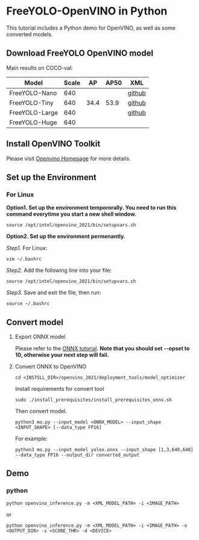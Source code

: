 # FreeYOLO-OpenVINO in Python

This tutorial includes a Python demo for OpenVINO, as well as some converted models.

## Download FreeYOLO OpenVINO model
Main results on COCO-val:

| Model          |  Scale  |    AP    |    AP50    |  XML  |
|----------------|---------|----------|------------|----------|
| FreeYOLO-Nano  |  640    |      |        | [github](https://github.com/yjh0410/FreeYOLO/releases/download/weight/yolo_free_nano_openvino.zip) |
| FreeYOLO-Tiny  |  640    |   34.4   |   53.9     | [github](https://github.com/yjh0410/FreeYOLO/releases/download/weight/yolo_free_tiny_openvino.zip) |
| FreeYOLO-Large |  640    |      |        | [github](https://github.com/yjh0410/FreeYOLO/releases/download/weight/yolo_free_large_openvino.zip) |
| FreeYOLO-Huge  |  640    |      |        |  |

## Install OpenVINO Toolkit

Please visit [Openvino Homepage](https://docs.openvinotoolkit.org/latest/get_started_guides.html) for more details.

## Set up the Environment

### For Linux

**Option1. Set up the environment tempororally. You need to run this command everytime you start a new shell window.**

```shell
source /opt/intel/openvino_2021/bin/setupvars.sh
```

**Option2. Set up the environment permenantly.**

*Step1.* For Linux:
```shell
vim ~/.bashrc
```

*Step2.* Add the following line into your file:

```shell
source /opt/intel/openvino_2021/bin/setupvars.sh
```

*Step3.* Save and exit the file, then run:

```shell
source ~/.bashrc
```


## Convert model

1. Export ONNX model

   Please refer to the [ONNX tutorial](https://github.com/yjh0410/FreeYOLO/deployment/ONNXRuntime). **Note that you should set --opset to 10, otherwise your next step will fail.**

2. Convert ONNX to OpenVINO

   ``` shell
   cd <INSTSLL_DIR>/openvino_2021/deployment_tools/model_optimizer
   ```

   Install requirements for convert tool

   ```shell
   sudo ./install_prerequisites/install_prerequisites_onnx.sh
   ```

   Then convert model.
   ```shell
   python3 mo.py --input_model <ONNX_MODEL> --input_shape <INPUT_SHAPE> [--data_type FP16]
   ```
   For example:
   ```shell
   python3 mo.py --input_model yolox.onnx --input_shape [1,3,640,640] --data_type FP16 --output_dir converted_output
   ```

## Demo

### python

```shell
python openvino_inference.py -m <XML_MODEL_PATH> -i <IMAGE_PATH> 
```
or
```shell
python openvino_inference.py -m <XML_MODEL_PATH> -i <IMAGE_PATH> -o <OUTPUT_DIR> -s <SCORE_THR> -d <DEVICE>
```


